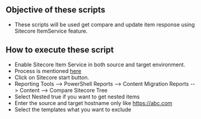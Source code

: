 ## Objective of these scripts

- These scripts will be used get compare and update item response using Sitecore ItemService feature.

## How to execute these script

- Enable Sitecore Item Service in both source and target environment.
- Process is mentioned [here](https://doc.sitecore.com/xp/en/developers/latest/sitecore-experience-manager/sitecore-services-client-security.html#security-policies)
- Click on Sitecore start button.
- Reporting Tools --> PowerShell Reports --> Content Migration Reports --> Content --> Compare Sitecore Tree
- Select Nested true if you want to get nested items
- Enter the source and target hostname only like https://abc.com
- Select the templates what you want to exclude
